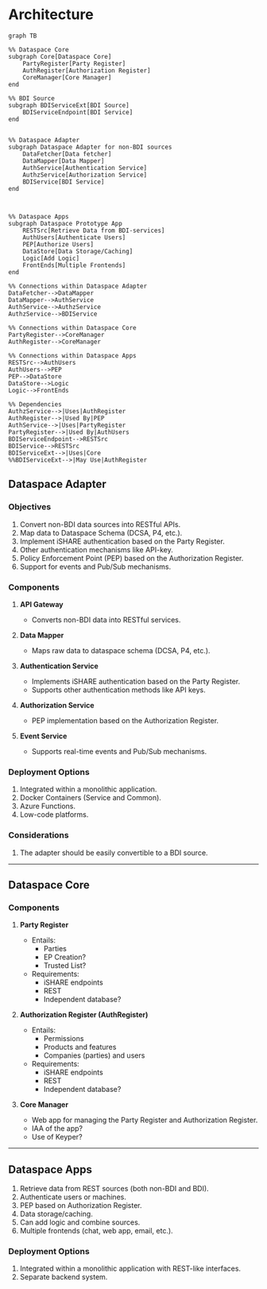 # Architecture
```mermaid
graph TB

%% Dataspace Core
subgraph Core[Dataspace Core]
    PartyRegister[Party Register]
    AuthRegister[Authorization Register]
    CoreManager[Core Manager]
end

%% BDI Source
subgraph BDIServiceExt[BDI Source]
    BDIServiceEndpoint[BDI Service]
end


%% Dataspace Adapter
subgraph Dataspace Adapter for non-BDI sources
    DataFetcher[Data fetcher]
    DataMapper[Data Mapper]
    AuthService[Authentication Service]
    AuthzService[Authorization Service]
    BDIService[BDI Service]
end



%% Dataspace Apps
subgraph Dataspace Prototype App
    RESTSrc[Retrieve Data from BDI-services]
    AuthUsers[Authenticate Users]
    PEP[Authorize Users]
    DataStore[Data Storage/Caching]
    Logic[Add Logic]
    FrontEnds[Multiple Frontends]
end

%% Connections within Dataspace Adapter
DataFetcher-->DataMapper
DataMapper-->AuthService
AuthService-->AuthzService
AuthzService-->BDIService

%% Connections within Dataspace Core
PartyRegister-->CoreManager
AuthRegister-->CoreManager

%% Connections within Dataspace Apps
RESTSrc-->AuthUsers
AuthUsers-->PEP
PEP-->DataStore
DataStore-->Logic
Logic-->FrontEnds

%% Dependencies
AuthzService-->|Uses|AuthRegister
AuthRegister-->|Used By|PEP
AuthService-->|Uses|PartyRegister
PartyRegister-->|Used By|AuthUsers
BDIServiceEndpoint-->RESTSrc
BDIService-->RESTSrc
BDIServiceExt-->|Uses|Core
%%BDIServiceExt-->|May Use|AuthRegister

```

## Dataspace Adapter

### Objectives

1. Convert non-BDI data sources into RESTful APIs.
2. Map data to Dataspace Schema (DCSA, P4, etc.).
3. Implement iSHARE authentication based on the Party Register.
4. Other authentication mechanisms like API-key.
5. Policy Enforcement Point (PEP) based on the Authorization Register.
6. Support for events and Pub/Sub mechanisms.

### Components

1. **API Gateway**
   - Converts non-BDI data into RESTful services.
  
2. **Data Mapper**
   - Maps raw data to dataspace schema (DCSA, P4, etc.).

3. **Authentication Service**
   - Implements iSHARE authentication based on the Party Register.
   - Supports other authentication methods like API keys.

4. **Authorization Service**
   - PEP implementation based on the Authorization Register.

5. **Event Service**
   - Supports real-time events and Pub/Sub mechanisms.

### Deployment Options

1. Integrated within a monolithic application.
2. Docker Containers (Service and Common).
3. Azure Functions.
4. Low-code platforms.

### Considerations

1. The adapter should be easily convertible to a BDI source.

---

## Dataspace Core

### Components

1. **Party Register**
    - Entails:
      - Parties
      - EP Creation?
      - Trusted List?
    - Requirements:
      - iSHARE endpoints
      - REST
      - Independent database?
    
2. **Authorization Register (AuthRegister)**
    - Entails:
      - Permissions
      - Products and features
      - Companies (parties) and users
    - Requirements:
      - iSHARE endpoints
      - REST
      - Independent database?
  
3. **Core Manager**
    - Web app for managing the Party Register and Authorization Register.
    - IAA of the app?
    - Use of Keyper?

---

## Dataspace Apps

1. Retrieve data from REST sources (both non-BDI and BDI).
2. Authenticate users or machines.
3. PEP based on Authorization Register.
4. Data storage/caching.
5. Can add logic and combine sources.
6. Multiple frontends (chat, web app, email, etc.).

### Deployment Options

1. Integrated within a monolithic application with REST-like interfaces.
2. Separate backend system.
